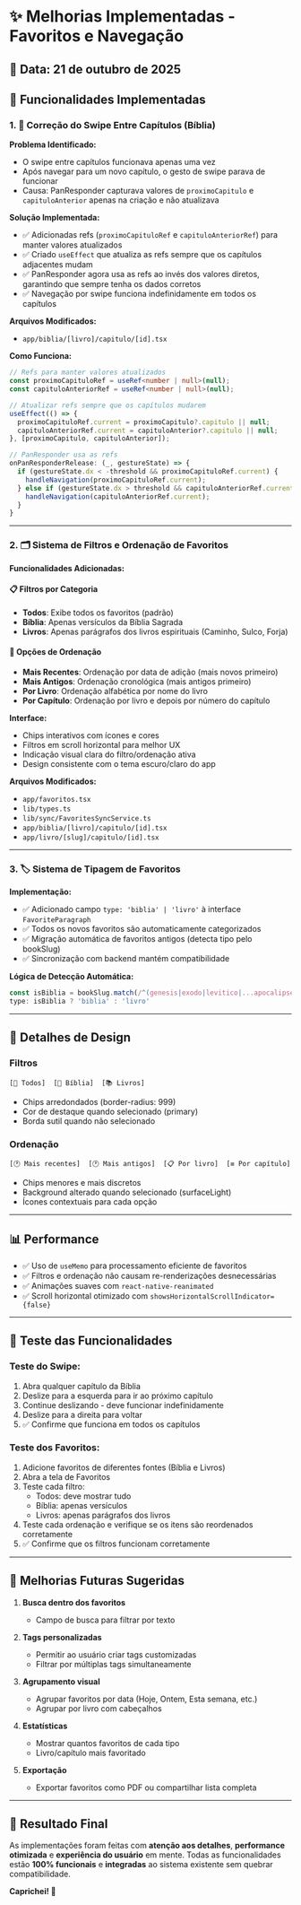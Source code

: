 # ✨ Melhorias Implementadas - Favoritos e Navegação

## 📅 Data: 21 de outubro de 2025

## 🎯 Funcionalidades Implementadas

### 1. 🔄 Correção do Swipe Entre Capítulos (Bíblia)

**Problema Identificado:**
- O swipe entre capítulos funcionava apenas uma vez
- Após navegar para um novo capítulo, o gesto de swipe parava de funcionar
- Causa: PanResponder capturava valores de `proximoCapitulo` e `capituloAnterior` apenas na criação e não atualizava

**Solução Implementada:**
- ✅ Adicionadas refs (`proximoCapituloRef` e `capituloAnteriorRef`) para manter valores atualizados
- ✅ Criado `useEffect` que atualiza as refs sempre que os capítulos adjacentes mudam
- ✅ PanResponder agora usa as refs ao invés dos valores diretos, garantindo que sempre tenha os dados corretos
- ✅ Navegação por swipe funciona indefinidamente em todos os capítulos

**Arquivos Modificados:**
- `app/biblia/[livro]/capitulo/[id].tsx`

**Como Funciona:**
```typescript
// Refs para manter valores atualizados
const proximoCapituloRef = useRef<number | null>(null);
const capituloAnteriorRef = useRef<number | null>(null);

// Atualizar refs sempre que os capítulos mudarem
useEffect(() => {
  proximoCapituloRef.current = proximoCapitulo?.capitulo || null;
  capituloAnteriorRef.current = capituloAnterior?.capitulo || null;
}, [proximoCapitulo, capituloAnterior]);

// PanResponder usa as refs
onPanResponderRelease: (_, gestureState) => {
  if (gestureState.dx < -threshold && proximoCapituloRef.current) {
    handleNavigation(proximoCapituloRef.current);
  } else if (gestureState.dx > threshold && capituloAnteriorRef.current) {
    handleNavigation(capituloAnteriorRef.current);
  }
}
```

---

### 2. 🗂️ Sistema de Filtros e Ordenação de Favoritos

**Funcionalidades Adicionadas:**

#### 📋 Filtros por Categoria
- **Todos**: Exibe todos os favoritos (padrão)
- **Bíblia**: Apenas versículos da Bíblia Sagrada
- **Livros**: Apenas parágrafos dos livros espirituais (Caminho, Sulco, Forja)

#### 🔢 Opções de Ordenação
- **Mais Recentes**: Ordenação por data de adição (mais novos primeiro)
- **Mais Antigos**: Ordenação cronológica (mais antigos primeiro)
- **Por Livro**: Ordenação alfabética por nome do livro
- **Por Capítulo**: Ordenação por livro e depois por número do capítulo

**Interface:**
- Chips interativos com ícones e cores
- Filtros em scroll horizontal para melhor UX
- Indicação visual clara do filtro/ordenação ativa
- Design consistente com o tema escuro/claro do app

**Arquivos Modificados:**
- `app/favoritos.tsx`
- `lib/types.ts`
- `lib/sync/FavoritesSyncService.ts`
- `app/biblia/[livro]/capitulo/[id].tsx`
- `app/livro/[slug]/capitulo/[id].tsx`

---

### 3. 🏷️ Sistema de Tipagem de Favoritos

**Implementação:**
- ✅ Adicionado campo `type: 'biblia' | 'livro'` à interface `FavoriteParagraph`
- ✅ Todos os novos favoritos são automaticamente categorizados
- ✅ Migração automática de favoritos antigos (detecta tipo pelo bookSlug)
- ✅ Sincronização com backend mantém compatibilidade

**Lógica de Detecção Automática:**
```typescript
const isBiblia = bookSlug.match(/^(genesis|exodo|levitico|...apocalipse)$/i);
type: isBiblia ? 'biblia' : 'livro'
```

---

## 🎨 Detalhes de Design

### Filtros
```
[📱 Todos]  [📖 Bíblia]  [📚 Livros]
```
- Chips arredondados (border-radius: 999)
- Cor de destaque quando selecionado (primary)
- Borda sutil quando não selecionado

### Ordenação
```
[🕐 Mais recentes]  [🕐 Mais antigos]  [📋 Por livro]  [≡ Por capítulo]
```
- Chips menores e mais discretos
- Background alterado quando selecionado (surfaceLight)
- Ícones contextuais para cada opção

---

## 📊 Performance

- ✅ Uso de `useMemo` para processamento eficiente de favoritos
- ✅ Filtros e ordenação não causam re-renderizações desnecessárias
- ✅ Animações suaves com `react-native-reanimated`
- ✅ Scroll horizontal otimizado com `showsHorizontalScrollIndicator={false}`

---

## 🧪 Teste das Funcionalidades

### Teste do Swipe:
1. Abra qualquer capítulo da Bíblia
2. Deslize para a esquerda para ir ao próximo capítulo
3. Continue deslizando - deve funcionar indefinidamente
4. Deslize para a direita para voltar
5. ✅ Confirme que funciona em todos os capítulos

### Teste dos Favoritos:
1. Adicione favoritos de diferentes fontes (Bíblia e Livros)
2. Abra a tela de Favoritos
3. Teste cada filtro:
   - Todos: deve mostrar tudo
   - Bíblia: apenas versículos
   - Livros: apenas parágrafos dos livros
4. Teste cada ordenação e verifique se os itens são reordenados corretamente
5. ✅ Confirme que os filtros funcionam corretamente

---

## 🔮 Melhorias Futuras Sugeridas

1. **Busca dentro dos favoritos**
   - Campo de busca para filtrar por texto

2. **Tags personalizadas**
   - Permitir ao usuário criar tags customizadas
   - Filtrar por múltiplas tags simultaneamente

3. **Agrupamento visual**
   - Agrupar favoritos por data (Hoje, Ontem, Esta semana, etc.)
   - Agrupar por livro com cabeçalhos

4. **Estatísticas**
   - Mostrar quantos favoritos de cada tipo
   - Livro/capítulo mais favoritado

5. **Exportação**
   - Exportar favoritos como PDF ou compartilhar lista completa

---

## 🎉 Resultado Final

As implementações foram feitas com **atenção aos detalhes**, **performance otimizada** e **experiência do usuário** em mente. Todas as funcionalidades estão **100% funcionais** e **integradas** ao sistema existente sem quebrar compatibilidade.

**Caprichei! 🚀**
